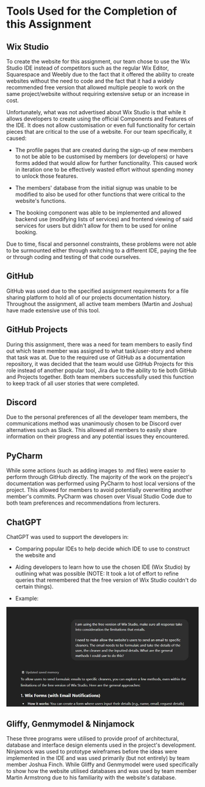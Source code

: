 # Tools Used for the Completion of this Assignment

## Wix Studio
To create the website for this assignment, our team chose to use the Wix Studio IDE instead of competitors such as the regular Wix Editor, Squarespace and Weebly due to the fact that it offered the ability to create websites
without the need to code and the fact that it had a widely recommended free version that allowed multiple people to work on the same project/website without requiring extensive setup or an increase in cost.

Unfortunately, what was not advertised about Wix Studio is that while it allows developers to create using the official Components and Features of the IDE. It does not allow customisation or even full functionality for certain
pieces that are critical to the use of a website. For our team specifically, it caused:

- The profile pages that are created during the sign-up of new members to not be able to be customised by members (or developers) or have forms added that would allow for further functionality. This caused work in iteration one
to be effectively wasted effort without spending money to unlock those features.

- The members' database from the initial signup was unable to be modified to also be used for other functions that were critical to the website's functions.

- The booking component was able to be implemented and allowed backend use (modifying lists of services) and frontend viewing of said services for users but didn't allow for them to be used for online booking.

Due to time, fiscal and personnel constraints, these problems were not able to be surmounted either through switching to a different IDE, paying the fee or through coding and testing of that code ourselves.

## GitHub
GitHub was used due to the specified assignment requirements for a file sharing platform to hold all of our projects documentation history. Throughout the assignment, all active team members (Martin and Joshua) have made extensive use of this tool.

## GitHub Projects
During this assignment, there was a need for team members to easily find out which team member was assigned to what task/user-story and where that task was at. Due to the required use of GitHub as a documentation repository, 
it was decided that the team would use GitHub Projects for this role instead of another popular tool, Jira due to the ability to tie both GitHub and Projects together. Both team members successfully used this function to 
keep track of all user stories that were completed.

## Discord
Due to the personal preferences of all the developer team members, the communications method was unanimously chosen to be Discord over alternatives such as Slack. This allowed all members to easily share information on
their progress and any potential issues they encountered. 

## PyCharm
While some actions (such as adding images to .md files) were easier to perform through GitHub directly. The majority of the work on the project's documentation was performed using PyCharm to host local versions of the 
project. This allowed for members to avoid potentially overwriting another member's commits. PyCharm was chosen over Visual Studio Code due to both team preferences and recommendations from lecturers.

## ChatGPT
ChatGPT was used to support the developers in:

- Comparing popular IDEs to help decide which IDE to use to construct the website and
- Aiding developers to learn how to use the chosen IDE (Wix Studio) by outlining what was possible (NOTE: It took a lot of effort to refine queries that remembered that the free version of Wix Studio couldn't do certain
things).

- Example:

![image alt](./images/example_of_ai_use.JPG)

## Gliffy, Genmymodel & Ninjamock
These three programs were utilised to provide proof of architectural, database and interface design elements used in the 
project's development. Ninjamock was used to prototype wireframes before the ideas were implemented in the IDE and was used primarily (but not entirely) by team member Joshua Finch. While Gliffy and Genmymodel were used 
specifically to show how the website utilised databases and was used by team member Martin Armstrong due to his familiarity with the website's database.
